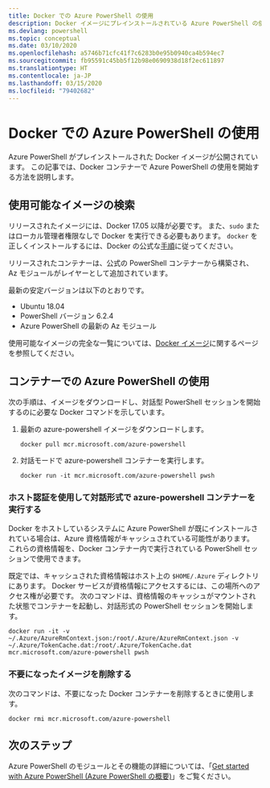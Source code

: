 ```yaml
---
title: Docker での Azure PowerShell の使用
description: Docker イメージにプレインストールされている Azure PowerShell の使用方法
ms.devlang: powershell
ms.topic: conceptual
ms.date: 03/10/2020
ms.openlocfilehash: a5746b71cfc41f7c6283b0e95b0940ca4b594ec7
ms.sourcegitcommit: fb95591c45bb5f12b98e0690938d18f2ec611897
ms.translationtype: HT
ms.contentlocale: ja-JP
ms.lasthandoff: 03/15/2020
ms.locfileid: "79402682"
---
```

# <a name="using-azure-powershell-in-docker"></a>Docker での Azure PowerShell の使用

Azure PowerShell がプレインストールされた Docker イメージが公開されています。 この記事では、Docker コンテナーで Azure PowerShell の使用を開始する方法を説明します。

## <a name="finding-available-images"></a>使用可能なイメージの検索

リリースされたイメージには、Docker 17.05 以降が必要です。 また、`sudo` またはローカル管理者権限なしで Docker を実行できる必要もあります。 `docker` を正しくインストールするには、Docker の公式な[手順][install]に従ってください。

リリースされたコンテナーは、公式の PowerShell コンテナーから構築され、Az モジュールがレイヤーとして追加されています。

最新の安定バージョンは以下のとおりです。

- Ubuntu 18.04
- PowerShell バージョン 6.2.4
- Azure PowerShell の最新の Az モジュール

使用可能なイメージの完全な一覧については、[Docker イメージ][az image]に関するページを参照してください。

## <a name="using-azure-powershell-in-a-container"></a>コンテナーでの Azure PowerShell の使用

次の手順は、イメージをダウンロードし、対話型 PowerShell セッションを開始するのに必要な Docker コマンドを示しています。

1. 最新の azure-powershell イメージをダウンロードします。

   ```console
   docker pull mcr.microsoft.com/azure-powershell
   ```

1. 対話モードで azure-powershell コンテナーを実行します。

   ```console
   docker run -it mcr.microsoft.com/azure-powershell pwsh
   ```

### <a name="run-the-azure-powershell-container-interactively-using-host-authentication"></a>ホスト認証を使用して対話形式で azure-powershell コンテナーを実行する

Docker をホストしているシステムに Azure PowerShell が既にインストールされている場合は、Azure 資格情報がキャッシュされている可能性があります。 これらの資格情報を、Docker コンテナー内で実行されている PowerShell セッションで使用できます。

既定では、キャッシュされた資格情報はホスト上の `$HOME/.Azure` ディレクトリにあります。 Docker サービスが資格情報にアクセスするには、この場所へのアクセス権が必要です。 次のコマンドは、資格情報のキャッシュがマウントされた状態でコンテナーを起動し、対話形式の PowerShell セッションを開始します。

```console
docker run -it -v ~/.Azure/AzureRmContext.json:/root/.Azure/AzureRmContext.json -v ~/.Azure/TokenCache.dat:/root/.Azure/TokenCache.dat mcr.microsoft.com/azure-powershell pwsh
```

### <a name="remove-the-image-when-no-longer-needed"></a>不要になったイメージを削除する

次のコマンドは、不要になった Docker コンテナーを削除するときに使用します。

```console
docker rmi mcr.microsoft.com/azure-powershell
```

## <a name="next-steps"></a>次のステップ

Azure PowerShell のモジュールとその機能の詳細については、「[Get started with Azure PowerShell (Azure PowerShell の概要)](get-started-azureps.md)」をご覧ください。

<!-- link references -->
[install]: https://docs.docker.com/engine/installation/
[powershell image]: https://hub.docker.com/_/microsoft-powershell
[az image]: https://hub.docker.com/_/microsoft-azure-powershell